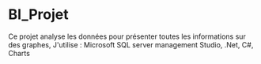 # BI_Projet
Ce projet analyse les données pour présenter toutes les informations sur des graphes,
J'utilise :
Microsoft SQL server management Studio,
.Net,
C#,
Charts
